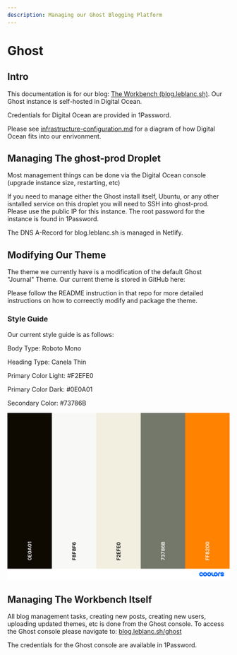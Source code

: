 ```yaml
---
description: Managing our Ghost Blogging Platform
---
```


# Ghost

## Intro

This documentation is for our blog: [The Workbench (blog.leblanc.sh)](https://blog.leblanc.sh). Our Ghost instance is self-hosted in Digital Ocean.

Credentials for Digital Ocean are provided in 1Password.&#x20;

Please see [infrastructure-configuration.md](infrastructure-configuration.md "mention") for a diagram of how Digital Ocean fits into our enrivonment.&#x20;

## Managing The ghost-prod Droplet

Most management things can be done via the Digital Ocean console (upgrade instance size, restarting, etc)

If you need to manage either the Ghost install itself, Ubuntu, or any other isntalled service on this droplet you will need to SSH into ghost-prod. Please use the public IP for this instance. The root password for the instance is found in 1Password.&#x20;

The DNS A-Record for blog.leblanc.sh is managed in Netlify.&#x20;

## Modifying Our Theme

The theme we currently have is a modification of the default Ghost "Journal" Theme. Our current theme is stored in GitHub here:

Please follow the README instruction in that repo for more detailed instructions on how to correectly modify and package the theme.

### Style Guide

Our current style guide is as follows:

Body Type: Roboto Mono

Heading Type: Canela Thin

Primary Color Light: #F2EFE0

Primary Color Dark: #0E0A01

Secondary Color: #73786B

![](../.gitbook/assets/palette.png)

## Managing The Workbench Itself

All blog management tasks, creating new posts, creating new users, uploading updated themes, etc is done from the Ghost console. To access the Ghost console please navigate to: [blog.leblanc.sh/ghost](https://blog.leblanc.sh/ghost)

The credentials for the Ghost console are available in 1Password.
